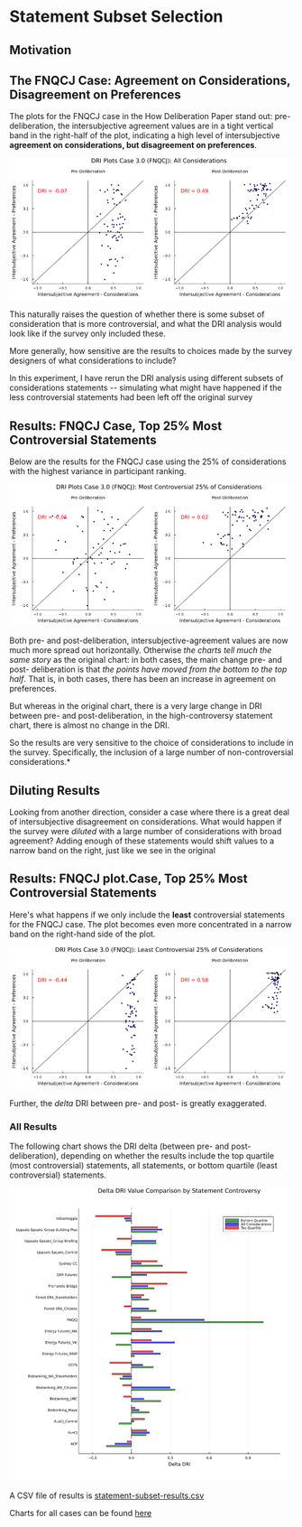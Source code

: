 # Statement Subset Selection

## Motivation

## The FNQCJ Case: Agreement on Considerations, Disagreement on Preferences

The plots for the FNQCJ case in the How Deliberation Paper stand out: pre-deliberation, the intersubjective agreement values are in a tight vertical band in the right-half of the plot, indicating a high level of intersubjective **agreement on considerations, but disagreement on preferences**.

![FNQCJ Case All Considerations](../published-output/statement-subset/case-3.0-all-considerations-considerations.png)

This naturally raises the question of whether there is some subset of consideration that is more controversial, and what the DRI analysis would look like if the survey only included these. 

More generally, how sensitive are the results to choices made by the survey designers of what considerations to include?

In this experiment, I have rerun the DRI analysis using different subsets of considerations statements -- simulating what might have happened if the less controversial statements had been left off the original survey

## Results: FNQCJ Case, Top 25% Most Controversial Statements

Below are the results for the FNQCJ case using the 25% of considerations with the highest variance in participant ranking.

![FNQCJ Case Top Quartile](../published-output/statement-subset/case-3.0-top-quartile-considerations.png)

Both pre- and post-deliberation, intersubjective-agreement values are now much more spread out horizontally. Otherwise *the charts tell much the same story* as the original chart: in both cases, the main change pre- and post- deliberation is that *the points have moved from the bottom to the top half*. That is, in both cases, there has been an increase in agreement on preferences.

But whereas in the original chart, there is a very large change in DRI between pre- and post-deliberation, in the high-controversy statement chart, there is almost no change in the DRI. 

So the results are very sensitive to the choice of considerations to include in the survey. Specifically, the inclusion of a large number of non-controversial considerations.*

## Diluting Results

Looking from another direction, consider a case where there is a great deal of intersubjective disagreement on considerations. What would happen if the survey were *diluted* with a large number of considerations with broad agreement? Adding enough of these statements would shift values to a narrow band on the right, just like we see in the original

## Results: FNQCJ plot.Case, Top 25% Most Controversial Statements

Here's what happens if we only include the **least** controversial statements for the FNQCJ case. The plot becomes even more concentrated in a narrow band on the right-hand side of the plot.

![FNQCJ Case Bottom Quartile](../published-output/statement-subset/case-3.0-bottom-quartile-considerations.png)

Further, the *delta* DRI between pre- and post- is greatly exaggerated.

### All Results

The following chart shows the DRI delta (between pre- and post- deliberation), depending on whether the results include the top quartile (most controversial) statements, all statements, or bottom quartile (least controversial) statements.

![DRI Delta Comparison All Cases](../published-output/statement-subset/delta-dri-comparison.png)

A CSV file of results is [statement-subset-results.csv](../published-output/statement-subset/)

Charts for all cases can be found [here](../published-output/statement-subset)


